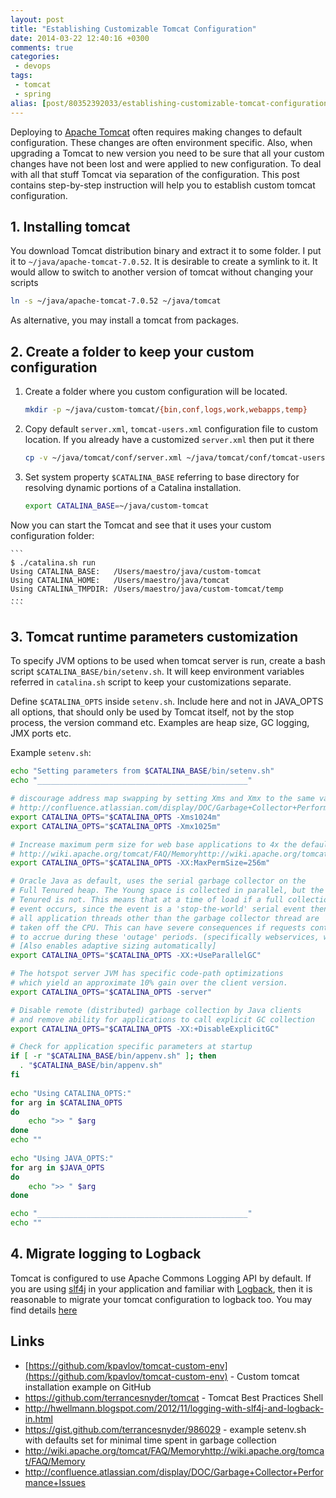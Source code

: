 ```yaml
---
layout: post
title: "Establishing Customizable Tomcat Configuration"
date: 2014-03-22 12:40:16 +0300
comments: true
categories:
 - devops
tags:
 - tomcat
 - spring
alias: [post/80352392033/establishing-customizable-tomcat-configuration]
---
```


Deploying to [Apache Tomcat](http://tomcat.apache.org) often requires making changes to default configuration. 
These changes are often environment specific.
Also, when upgrading a Tomcat to new version you need to be sure that all your custom changes have not been lost and were applied to new configuration.
To deal with all that stuff Tomcat via separation of the configuration.
This post contains step-by-step instruction will help you to establish custom tomcat configuration.
<!--more-->
## 1. Installing tomcat
You download Tomcat distribution binary and extract it to some folder.
I put it to `~/java/apache-tomcat-7.0.52`.
It is desirable to create a symlink to it. It would allow to switch to another version of tomcat without changing your scripts
```bash    
ln -s ~/java/apache-tomcat-7.0.52 ~/java/tomcat
```
As alternative, you may install a tomcat from packages.

## 2. Create a folder to keep your custom configuration

1. Create a folder where you custom configuration will be located.

    ```bash
    mkdir -p ~/java/custom-tomcat/{bin,conf,logs,work,webapps,temp}
    ```
2. Copy default `server.xml`, `tomcat-users.xml` configuration file to custom location. If you already have a customized `server.xml` then put it there

    ```bash    
	cp -v ~/java/tomcat/conf/server.xml ~/java/tomcat/conf/tomcat-users.xml ~/java/custom-tomcat/conf/[](null)
    ```
3. Set system property `$CATALINA_BASE` referring to base directory for resolving dynamic portions of a Catalina installation.
 
    ```bash   
    export CATALINA_BASE=~/java/custom-tomcat
    ```
Now you can start the Tomcat and see that it uses your custom configuration folder:

    ```
    $ ./catalina.sh run
    Using CATALINA_BASE:   /Users/maestro/java/custom-tomcat 
    Using CATALINA_HOME:   /Users/maestro/java/tomcat
    Using CATALINA_TMPDIR: /Users/maestro/java/custom-tomcat/temp
    ...
    ``` 
    
## 3. Tomcat runtime parameters customization
 
To specify JVM options to be used when tomcat server is run, create a bash script `$CATALINA_BASE/bin/setenv.sh`. It will keep environment variables referred in `catalina.sh` script to keep your customizations separate.

Define `$CATALINA_OPTS` inside `setenv.sh`.  Include here and not in JAVA_OPTS all options, that should only be used by Tomcat itself, not by the stop process, the version command etc. Examples are heap size, GC logging, JMX ports etc.

Example `setenv.sh`:

```bash
echo "Setting parameters from $CATALINA_BASE/bin/setenv.sh"
echo "_______________________________________________"

# discourage address map swapping by setting Xms and Xmx to the same value
# http://confluence.atlassian.com/display/DOC/Garbage+Collector+Performance+Issues
export CATALINA_OPTS="$CATALINA_OPTS -Xms1024m"
export CATALINA_OPTS="$CATALINA_OPTS -Xmx1025m"

# Increase maximum perm size for web base applications to 4x the default amount
# http://wiki.apache.org/tomcat/FAQ/Memoryhttp://wiki.apache.org/tomcat/FAQ/Memory
export CATALINA_OPTS="$CATALINA_OPTS -XX:MaxPermSize=256m"

# Oracle Java as default, uses the serial garbage collector on the
# Full Tenured heap. The Young space is collected in parallel, but the
# Tenured is not. This means that at a time of load if a full collection
# event occurs, since the event is a 'stop-the-world' serial event then
# all application threads other than the garbage collector thread are
# taken off the CPU. This can have severe consequences if requests continue
# to accrue during these 'outage' periods. (specifically webservices, webapps)
# [Also enables adaptive sizing automatically]
export CATALINA_OPTS="$CATALINA_OPTS -XX:+UseParallelGC"

# The hotspot server JVM has specific code-path optimizations
# which yield an approximate 10% gain over the client version.
export CATALINA_OPTS="$CATALINA_OPTS -server"

# Disable remote (distributed) garbage collection by Java clients
# and remove ability for applications to call explicit GC collection
export CATALINA_OPTS="$CATALINA_OPTS -XX:+DisableExplicitGC"

# Check for application specific parameters at startup
if [ -r "$CATALINA_BASE/bin/appenv.sh" ]; then
  . "$CATALINA_BASE/bin/appenv.sh"
fi
 
echo "Using CATALINA_OPTS:"
for arg in $CATALINA_OPTS
do
    echo ">> " $arg
done
echo ""
 
echo "Using JAVA_OPTS:"
for arg in $JAVA_OPTS
do
    echo ">> " $arg
done

echo "_______________________________________________"
echo ""
```
 
## 4. Migrate logging to Logback

Tomcat is configured to use Apache Commons Logging API by default.
If you are using [slf4j][slf4j] in your application and familiar with [Logback][logback], then it is reasonable to migrate your tomcat configuration to logback too. You may find details [here](http://hwellmann.blogspot.com/2012/11/logging-with-slf4j-and-logback-in.html)

## Links

- [https://github.com/kpavlov/tomcat-custom-env](https://github.com/kpavlov/tomcat-custom-env) - Custom tomcat installation example on GitHub
- https://github.com/terrancesnyder/tomcat - Tomcat Best Practices Shell
- http://hwellmann.blogspot.com/2012/11/logging-with-slf4j-and-logback-in.html
- https://gist.github.com/terrancesnyder/986029 - example setenv.sh with defaults set for minimal time spent in garbage collection
- http://wiki.apache.org/tomcat/FAQ/Memoryhttp://wiki.apache.org/tomcat/FAQ/Memory
- http://confluence.atlassian.com/display/DOC/Garbage+Collector+Performance+Issues 

[slf4j]: http://slf4j.org
[logback]: http://logback.qos.ch
